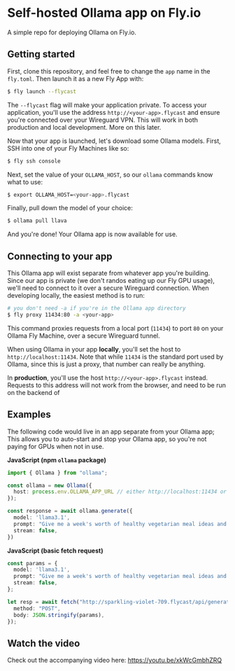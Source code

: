# Self-hosted Ollama app on Fly.io

A simple repo for deploying Ollama on Fly.io.

## Getting started

First, clone this repository, and feel free to change the `app` name in the `fly.toml`. Then launch it as a new Fly App with:

```bash
$ fly launch --flycast
```

The `--flycast` flag will make your application private. To access your application, you'll use the address `http://<your-app>.flycast` and ensure you're connected over your Wireguard VPN. This will work in both production and local development. More on this later.

Now that your app is launched, let's download some Ollama models. First, SSH into one of your Fly Machines like so:

```bash
$ fly ssh console
```

Next, set the value of your `OLLAMA_HOST`, so our `ollama` commands know what to use:

```bash
$ export OLLAMA_HOST=<your-app>.flycast
```

Finally, pull down the model of your choice:

```bash
$ ollama pull llava
```

And you're done! Your Ollama app is now available for use.

## Connecting to your app

This Ollama app will exist separate from whatever app you're building. Since our app is private (we don't randos eating up our Fly GPU usage), we'll need to connect to it over a secure Wireguard connection. When developing locally, the easiest method is to run:

```bash
# you don't need -a if you're in the Ollama app directory
$ fly proxy 11434:80 -a <your-app>
```

This command proxies requests from a local port (`11434`) to port `80` on your Ollama Fly Machine, over a secure Wireguard tunnel.

When using Ollama in your app **locally**, you'll set the host to `http://localhost:11434`. Note that while `11434` is the standard port used by Ollama, since this is just a proxy, that number can really be anything.

In **production**, you'll use the host `http://<your-app>.flycast` instead. Requests to this address will not work from the browser, and need to be run on the backend of 

## Examples

The following code would live in an app separate from your Ollama app; This allows you to auto-start and stop your Ollama app, so you're not paying for GPUs when not in use.

**JavaScript (npm `ollama` package)**

```typescript
import { Ollama } from "ollama";

const ollama = new Ollama({ 
  host: process.env.OLLAMA_APP_URL // either http://localhost:11434 or http://<your-app>.flycast on production
});

const response = await ollama.generate({
  model: 'llama3.1',
  prompt: "Give me a week's worth of healthy vegetarian meal ideas and their recipes.",
  stream: false,
})
```

**JavaScript (basic fetch request)**

```typescript
const params = {
  model: 'llama3.1',
  prompt: "Give me a week's worth of healthy vegetarian meal ideas and their recipes.",
  stream: false,
};

let resp = await fetch("http://sparkling-violet-709.flycast/api/generate", {
  method: "POST",
  body: JSON.stringify(params),
});
```

## Watch the video

Check out the accompanying video here: https://youtu.be/xkWcGmbhZRQ